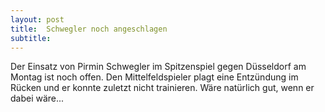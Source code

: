 ```yaml
---
layout: post
title:  Schwegler noch angeschlagen
subtitle:  
---
```


Der Einsatz von Pirmin Schwegler im Spitzenspiel gegen Düsseldorf am Montag ist noch offen. Den Mittelfeldspieler plagt eine Entzündung im Rücken und er konnte zuletzt nicht trainieren. Wäre natürlich gut, wenn er dabei wäre...


